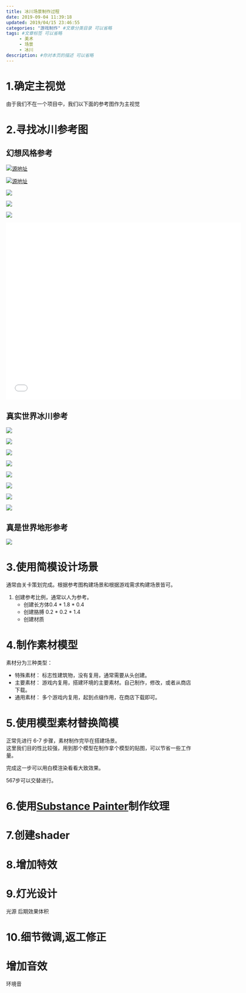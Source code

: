 ```yaml
---
title: 冰川场景制作过程
date: 2019-09-04 11:39:18
updated: 2019/04/15 23:46:55
categories: "游戏制作" #文章分类目录 可以省略
tags: #文章标签 可以省略
     - 美术
     - 场景
     - 冰川
description: #你对本页的描述 可以省略
---
```


# 1.确定主视觉

由于我们不在一个项目中，我们以下面的参考图作为主视觉

# 2.寻找冰川参考图

## 幻想风格参考

[![源地址](https://pbs.twimg.com/media/D05eqBcVAAEvpGi?format=jpg&name=large)](https://twitter.com/_SWAV_/status/1102923550556475392?s=20)

[![源地址](https://hbimg.huabanimg.com/e2b5eb47e8d3d5c569c551abf1bb17bf9a9b821fb307-sygzrU_fw658)](https://huaban.com/go/?pin_id=922172187)

<!--more-->

![](https://timgsa.baidu.com/timg?image&quality=80&size=b9999_10000&sec=1568018471332&di=85febb1175d0eecee8a4d6be3e46625d&imgtype=0&src=http%3A%2F%2Fwow.tgbus.com%2FUploadFiles_2396%2F200704%2F20070430171041536.jpg)

![](http://i2.hdslb.com/bfs/archive/d13509a5a05956934aebac9074dd70f53dc342dd.jpg)

![](http://i3.17173cdn.com/2fhnvk/YWxqaGBf/outcms/uOYtHgbleuvcwkF.jpg)

<iframe src="//player.bilibili.com/player.html?aid=4481851&cid=7263474&page=1" scrolling="no" border="0" frameborder="no" framespacing="0" allowfullscreen="true" height=480 
    width=640 > </iframe>

## 真实世界冰川参考

![](https://hbimg.huabanimg.com/cae39ca2800a3412107d8e605c1820cae42088606886d-w2c2Mw_fw658)

![](https://ss2.bdstatic.com/70cFvnSh_Q1YnxGkpoWK1HF6hhy/it/u=2025030632,1187714622&fm=26&gp=0.jpg)

![](https://ss0.bdstatic.com/70cFuHSh_Q1YnxGkpoWK1HF6hhy/it/u=377186076,103726216&fm=26&gp=0.jpg)

![](https://ss0.bdstatic.com/70cFuHSh_Q1YnxGkpoWK1HF6hhy/it/u=1689251786,3476087760&fm=26&gp=0.jpg)

![](https://ss0.bdstatic.com/70cFvHSh_Q1YnxGkpoWK1HF6hhy/it/u=4119224794,1061848956&fm=26&gp=0.jpg)

![](https://ss1.bdstatic.com/70cFuXSh_Q1YnxGkpoWK1HF6hhy/it/u=2772677242,2399987489&fm=11&gp=0.jpg)

![](https://ss3.bdstatic.com/70cFv8Sh_Q1YnxGkpoWK1HF6hhy/it/u=1408146907,1006106852&fm=26&gp=0.jpg)

![](https://ss1.bdstatic.com/70cFuXSh_Q1YnxGkpoWK1HF6hhy/it/u=3843873617,2907796576&fm=26&gp=0.jpg)

## 真是世界地形参考

![](https://ss1.bdstatic.com/70cFuXSh_Q1YnxGkpoWK1HF6hhy/it/u=3968801575,3095489504&fm=26&gp=0.jpg)

# 3.使用简模设计场景
通常由关卡策划完成。根据参考图构建场景和根据游戏需求构建场景皆可。

1. 创建参考比例，通常以人为参考。
   - 创建长方体0.4 * 1.8 * 0.4
   - 创建胳膊 0.2 * 0.2 * 1.4
   - 创建材质

# 4.制作素材模型

素材分为三种类型：  
- 特殊素材： 标志性建筑物，没有复用，通常需要从头创建。
- 主要素材： 游戏内复用，搭建环境的主要素材。自己制作，修改，或者从商店下载。  
- 通用素材： 多个游戏内复用，起到点缀作用，在商店下载即可。

# 5.使用模型素材替换简模
正常先进行 6-7 步骤，素材制作完毕在搭建场景。  
这里我们目的性比较强，用到那个模型在制作拿个模型的贴图，可以节省一些工作量。

完成这一步可以用白模渲染看看大致效果。

567步可以交替进行。

# 6.使用[Substance Painter]制作纹理

# 7.创建shader

# 8.增加特效

# 9.灯光设计
光源
后期效果体积

# 10.细节微调,返工修正

# 增加音效
环境音





<!--参考链接-->  
[Substance Painter]:https://www.substance3d.com/products/substance-painter
<!--参考链接-->  



